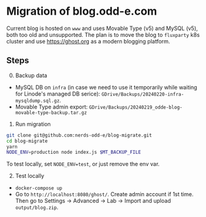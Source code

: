 # Migration of blog.odd-e.com

Current blog is hosted on `www` and uses Movable Type (v5) and MySQL (v5), both too old and unsupported.
The plan is to move the blog to `fluxparty` k8s cluster and use <https://ghost.org> as a modern blogging platform.


## Steps

0. Backup data
  - MySQL DB on `infra` (in case we need to use it temporarily while waiting for Linode's managed DB serice): `GDrive/Backups/20240220-infra-mysqldump.sql.gz`.
  - Movable Type admin export: `GDrive/Backups/20240219_odde-blog-movable-type-backup.tar.gz`

1. Run migration

  ```bash
  git clone git@github.com:nerds-odd-e/blog-migrate.git
  cd blog-migrate
  yarn
  NODE_ENV=production node index.js $MT_BACKUP_FILE
  ```
To test locally, set `NODE_ENV=test`, or just remove the env var.

2. Test locally

  - `docker-compose up`
  - Go to `http://localhost:8080/ghost/`. Create admin account if 1st time. Then go to Settings -> Advanced -> Lab -> Import and upload `output/blog.zip`.
